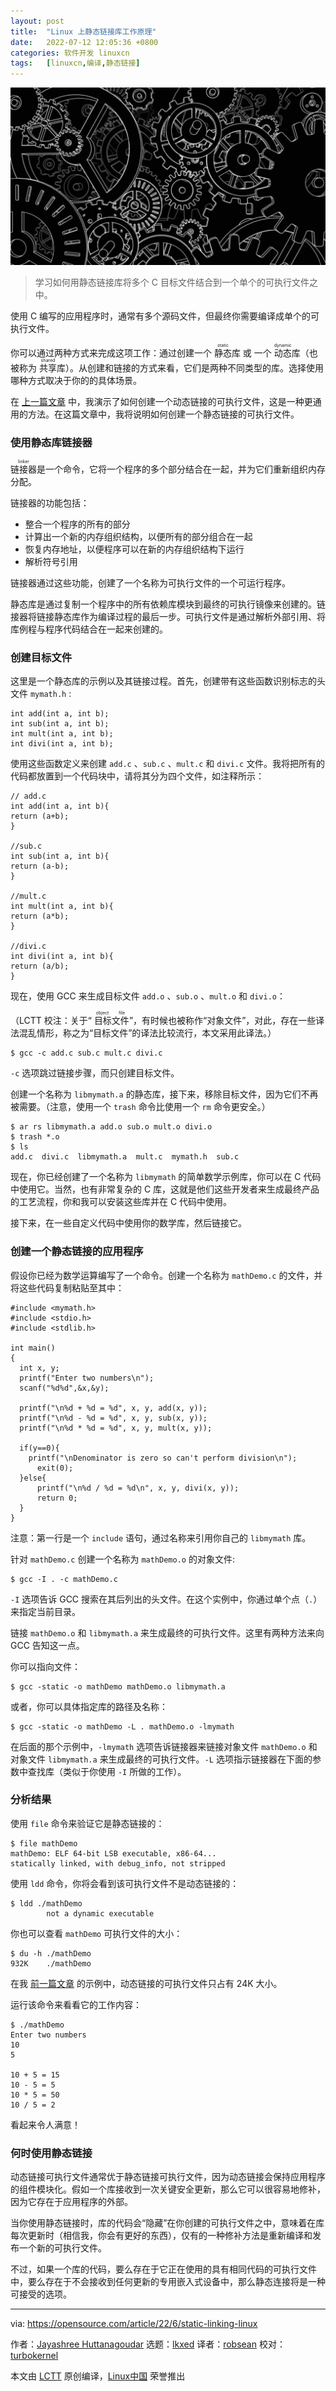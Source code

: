 ```yaml
---
layout: post
title:	"Linux 上静态链接库工作原理"
date:	2022-07-12 12:05:36 +0800 
categories:	软件开发 linuxcn 
tags:	[linuxcn,编译,静态链接]
---
```



![](/Asserts/Images/album/202207/12/120441y0q5a5abfyjyy7ug.jpg)



> 
> 学习如何用静态链接库将多个 C 目标文件结合到一个单个的可执行文件之中。
> 
> 
> 


使用 C 编写的应用程序时，通常有多个源码文件，但最终你需要编译成单个的可执行文件。


你可以通过两种方式来完成这项工作：通过创建一个 <ruby> 静态 <rt>  static </rt></ruby> 库 或 一个 <ruby> 动态 <rt>  dynamic </rt></ruby> 库（也被称为 <ruby> 共享 <rt>  shared </rt></ruby> 库）。从创建和链接的方式来看，它们是两种不同类型的库。选择使用哪种方式取决于你的的具体场景。


在 [上一篇文章](/article-14813-1.html) 中，我演示了如何创建一个动态链接的可执行文件，这是一种更通用的方法。在这篇文章中，我将说明如何创建一个静态链接的可执行文件。


### 使用静态库链接器


<ruby> 链接器 <rt>  linker </rt></ruby>是一个命令，它将一个程序的多个部分结合在一起，并为它们重新组织内存分配。


链接器的功能包括：


* 整合一个程序的所有的部分
* 计算出一个新的内存组织结构，以便所有的部分组合在一起
* 恢复内存地址，以便程序可以在新的内存组织结构下运行
* 解析符号引用


链接器通过这些功能，创建了一个名称为可执行文件的一个可运行程序。


静态库是通过复制一个程序中的所有依赖库模块到最终的可执行镜像来创建的。链接器将链接静态库作为编译过程的最后一步。可执行文件是通过解析外部引用、将库例程与程序代码结合在一起来创建的。


### 创建目标文件


这里是一个静态库的示例以及其链接过程。首先，创建带有这些函数识别标志的头文件 `mymath.h` :



```
int add(int a, int b);
int sub(int a, int b);
int mult(int a, int b);
int divi(int a, int b);

```

使用这些函数定义来创建 `add.c` 、`sub.c` 、`mult.c` 和 `divi.c` 文件。我将把所有的代码都放置到一个代码块中，请将其分为四个文件，如注释所示：



```
// add.c
int add(int a, int b){
return (a+b);
}

//sub.c
int sub(int a, int b){
return (a-b);
}

//mult.c
int mult(int a, int b){
return (a*b);
}

//divi.c
int divi(int a, int b){
return (a/b);
}

```

现在，使用 GCC 来生成目标文件 `add.o` 、`sub.o` 、`mult.o` 和 `divi.o`：


（LCTT 校注：关于“<ruby> 目标文件 <rt>  object file </rt></ruby>”，有时候也被称作“对象文件”，对此，存在一些译法混乱情形，称之为“目标文件”的译法比较流行，本文采用此译法。）



```
$ gcc -c add.c sub.c mult.c divi.c

```

`-c` 选项跳过链接步骤，而只创建目标文件。


创建一个名称为 `libmymath.a` 的静态库，接下来，移除目标文件，因为它们不再被需要。（注意，使用一个 `trash` 命令比使用一个 `rm` 命令更安全。）



```
$ ar rs libmymath.a add.o sub.o mult.o divi.o
$ trash *.o
$ ls
add.c  divi.c  libmymath.a  mult.c  mymath.h  sub.c

```

现在，你已经创建了一个名称为 `libmymath` 的简单数学示例库，你可以在 C 代码中使用它。当然，也有非常复杂的 C 库，这就是他们这些开发者来生成最终产品的工艺流程，你和我可以安装这些库并在 C 代码中使用。


接下来，在一些自定义代码中使用你的数学库，然后链接它。


### 创建一个静态链接的应用程序


假设你已经为数学运算编写了一个命令。创建一个名称为 `mathDemo.c` 的文件，并将这些代码复制粘贴至其中：



```
#include <mymath.h>
#include <stdio.h>
#include <stdlib.h>

int main()
{
  int x, y;
  printf("Enter two numbers\n");
  scanf("%d%d",&x,&y);
 
  printf("\n%d + %d = %d", x, y, add(x, y));
  printf("\n%d - %d = %d", x, y, sub(x, y));
  printf("\n%d * %d = %d", x, y, mult(x, y));

  if(y==0){
    printf("\nDenominator is zero so can't perform division\n");
      exit(0);
  }else{
      printf("\n%d / %d = %d\n", x, y, divi(x, y));
      return 0;
  }
}

```

注意：第一行是一个 `include` 语句，通过名称来引用你自己的 `libmymath` 库。


针对 `mathDemo.c` 创建一个名称为 `mathDemo.o` 的对象文件:



```
$ gcc -I . -c mathDemo.c

```

`-I` 选项告诉 GCC 搜索在其后列出的头文件。在这个实例中，你通过单个点（`.`）来指定当前目录。


链接 `mathDemo.o` 和 `libmymath.a` 来生成最终的可执行文件。这里有两种方法来向 GCC 告知这一点。


你可以指向文件：



```
$ gcc -static -o mathDemo mathDemo.o libmymath.a

```

或者，你可以具体指定库的路径及名称：



```
$ gcc -static -o mathDemo -L . mathDemo.o -lmymath

```

在后面的那个示例中，`-lmymath` 选项告诉链接器来链接对象文件 `mathDemo.o` 和对象文件 `libmymath.a` 来生成最终的可执行文件。`-L` 选项指示链接器在下面的参数中查找库（类似于你使用 `-I` 所做的工作）。


### 分析结果


使用 `file` 命令来验证它是静态链接的：



```
$ file mathDemo
mathDemo: ELF 64-bit LSB executable, x86-64...
statically linked, with debug_info, not stripped

```

使用 `ldd` 命令，你将会看到该可执行文件不是动态链接的：



```
$ ldd ./mathDemo
        not a dynamic executable

```

你也可以查看 `mathDemo` 可执行文件的大小：



```
$ du -h ./mathDemo
932K    ./mathDemo

```

在我 [前一篇文章](/article-14813-1.html) 的示例中，动态链接的可执行文件只占有 24K 大小。


运行该命令来看看它的工作内容：



```
$ ./mathDemo
Enter two numbers
10
5

10 + 5 = 15
10 - 5 = 5
10 * 5 = 50
10 / 5 = 2

```

看起来令人满意！


### 何时使用静态链接


动态链接可执行文件通常优于静态链接可执行文件，因为动态链接会保持应用程序的组件模块化。假如一个库接收到一次关键安全更新，那么它可以很容易地修补，因为它存在于应用程序的外部。


当你使用静态链接时，库的代码会“隐藏”在你创建的可执行文件之中，意味着在库每次更新时（相信我，你会有更好的东西），仅有的一种修补方法是重新编译和发布一个新的可执行文件。


不过，如果一个库的代码，要么存在于它正在使用的具有相同代码的可执行文件中，要么存在于不会接收到任何更新的专用嵌入式设备中，那么静态连接将是一种可接受的选项。




---


via: <https://opensource.com/article/22/6/static-linking-linux>


作者：[Jayashree Huttanagoudar](https://opensource.com/users/jayashree-huttanagoudar) 选题：[lkxed](https://github.com/lkxed) 译者：[robsean](https://github.com/robsean) 校对：[turbokernel](https://github.com/turbokernel)


本文由 [LCTT](https://github.com/LCTT/TranslateProject) 原创编译，[Linux中国](https://linux.cn/) 荣誉推出

